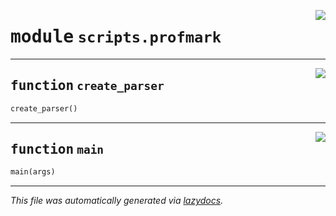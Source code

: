 <!-- markdownlint-disable -->

<a href="https://github.com/spqb/adabmDCApy/tree/main/adabmDCA/adabmDCA/scripts/profmark.py#L0"><img align="right" style="float:right;" src="https://img.shields.io/badge/-source-cccccc?style=flat-square"></a>

# <kbd>module</kbd> `scripts.profmark`





---

<a href="https://github.com/spqb/adabmDCApy/tree/main/adabmDCA/adabmDCA/scripts/profmark.py#L10"><img align="right" style="float:right;" src="https://img.shields.io/badge/-source-cccccc?style=flat-square"></a>

## <kbd>function</kbd> `create_parser`

```python
create_parser()
```






---

<a href="https://github.com/spqb/adabmDCApy/tree/main/adabmDCA/adabmDCA/scripts/profmark.py#L16"><img align="right" style="float:right;" src="https://img.shields.io/badge/-source-cccccc?style=flat-square"></a>

## <kbd>function</kbd> `main`

```python
main(args)
```








---

_This file was automatically generated via [lazydocs](https://github.com/ml-tooling/lazydocs)._
